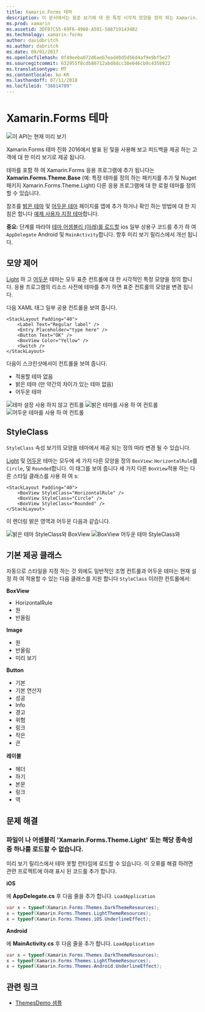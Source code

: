 ```yaml
---
title: Xamarin.Forms 테마
description: 이 문서에서는 표준 보기에 대 한 특정 시각적 모양을 정의 하는 Xamarin.Forms 테마를 소개 합니다.
ms.prod: xamarin
ms.assetid: 3DFB7C55-69F6-4980-A501-588719143482
ms.technology: xamarin-forms
author: davidbritch
ms.author: dabritch
ms.date: 09/01/2017
ms.openlocfilehash: 0f49eeba072d6aeb7ead40d5d56d4af9e9bf5e27
ms.sourcegitcommit: 632955f8cdb80712abd8dcc30e046cb9c435b922
ms.translationtype: MT
ms.contentlocale: ko-KR
ms.lasthandoff: 07/11/2018
ms.locfileid: "38814709"
---
```

# <a name="xamarinforms-themes"></a>Xamarin.Forms 테마

![](~/media/shared/preview.png "이 API는 현재 미리 보기")

Xamarin.Forms 테마 진화 2016에서 발표 된 및을 사용해 보고 피드백을 제공 하는 고객에 대 한 미리 보기로 제공 됩니다.

테마를 포함 하 여 Xamarin.Forms 응용 프로그램에 추가 됩니다는 **Xamarin.Forms.Theme.Base** (예: 특정 테마를 정의 하는 패키지를 추가 및 Nuget 패키지 Xamarin.Forms.Theme.Light) 다른 응용 프로그램에 대 한 로컬 테마를 정의할 수 있습니다.

참조를 [밝은 테마](light.md) 및 [어두운 테마](dark.md) 페이지를 앱에 추가 하거나 확인 하는 방법에 대 한 지침은 합니다 [예제 사용자 지정 테마](custom.md)합니다.

**중요:** 단계를 따라야 [테마 어셈블리 (아래)를 로드할](#loadtheme) ios 일부 상용구 코드를 추가 하 여 `AppDelegate` Android 및 `MainActivity`합니다. 향후 미리 보기 릴리스에서 개선 됩니다.


## <a name="control-appearance"></a>모양 제어

[Light](light.md) 하 고 [어두운](dark.md) 테마는 모두 표준 컨트롤에 대 한 시각적인 특정 모양을 정의 합니다. 응용 프로그램의 리소스 사전에 테마를 추가 하면 표준 컨트롤의 모양을 변경 됩니다.

다음 XAML 태그 일부 공용 컨트롤을 보여 줍니다.

```xaml
<StackLayout Padding="40">
    <Label Text="Regular label" />
    <Entry Placeholder="type here" />
    <Button Text="OK" />
    <BoxView Color="Yellow" />
    <Switch />
</StackLayout>
```

다음이 스크린샷에서이 컨트롤을 보여 줍니다.

* 적용할 테마 없음
* 밝은 테마 (만 약간의 차이가 있는 테마 없음)
* 어두운 테마

![](images/standard-none-sml.png "테마 설정 사용 하지 않고 컨트롤") ![](images/standard-light-sml.png "밝은 테마를 사용 하 여 컨트롤") ![](images/standard-dark-sml.png "어두운 테마를 사용 하 여 컨트롤")

<a name="styleclass" />

## <a name="styleclass"></a>StyleClass

`StyleClass` 속성 보기의 모양을 테마에서 제공 되는 정의 따라 변경 될 수 있습니다.

[Light](light.md) 및 [어두운](dark.md) 테마는 모두에 세 가지 다른 모양을 정의 `BoxView`: `HorizontalRule`를 `Circle`, 및 `Rounded`합니다. 이 태그를 보여 줍니다 세 가지 다른 `BoxView`적용 하는 다른 스타일 클래스를 사용 하 여 s:

```xaml
<StackLayout Padding="40">
    <BoxView StyleClass="HorizontalRule" />
    <BoxView StyleClass="Circle" />
    <BoxView StyleClass="Rounded" />
</StackLayout>
```

이 렌더링 밝은 영역과 어두운 다음과 같습니다.

![](images/boxview-light-sml.png "밝은 테마 StyleClass와 BoxView") ![](images/boxview-dark-sml.png "BoxView 어두운 테마 StyleClass와")

<a name="builtin" />

## <a name="built-in-classes"></a>기본 제공 클래스

자동으로 스타일을 지정 하는 것 외에도 일반적인 조명 컨트롤과 어두운 테마는 현재 설정 하 여 적용할 수 있는 다음 클래스를 지원 합니다 `StyleClass` 이러한 컨트롤에서:

**BoxView**

* HorizontalRule
* 원
* 반올림

**Image**

* 원
* 반올림
* 미리 보기

**Button**

* 기본
* 기본 연산자
* 성공
* Info
* 경고
* 위험
* 링크
* 작은
* 큰

**레이블**

* 헤더
* 하기
* 본문
* 링크
* 역


## <a name="troubleshooting"></a>문제 해결

<a name="loadtheme" />

### <a name="could-not-load-file-or-assembly-xamarinformsthemelight-or-one-of-its-dependencies"></a>파일이 나 어셈블리 'Xamarin.Forms.Theme.Light' 또는 해당 종속성 중 하나를 로드할 수 없습니다.

미리 보기 릴리스에서 테마 못할 런타임에 로드할 수 있습니다. 이 오류를 해결 하려면 관련 프로젝트에 아래 표시 된 코드를 추가 합니다.

**iOS**

에 **AppDelegate.cs** 후 다음 줄을 추가 합니다. `LoadApplication`

```csharp
var x = typeof(Xamarin.Forms.Themes.DarkThemeResources);
x = typeof(Xamarin.Forms.Themes.LightThemeResources);
x = typeof(Xamarin.Forms.Themes.iOS.UnderlineEffect);
```

**Android**

에 **MainActivity.cs** 후 다음 줄을 추가 합니다. `LoadApplication`

```csharp
var x = typeof(Xamarin.Forms.Themes.DarkThemeResources);
x = typeof(Xamarin.Forms.Themes.LightThemeResources);
x = typeof(Xamarin.Forms.Themes.Android.UnderlineEffect);
```


## <a name="related-links"></a>관련 링크

- [ThemesDemo 샘플](https://github.com/xamarin/xamarin-forms-samples/tree/master/Themes/ThemesDemo)
